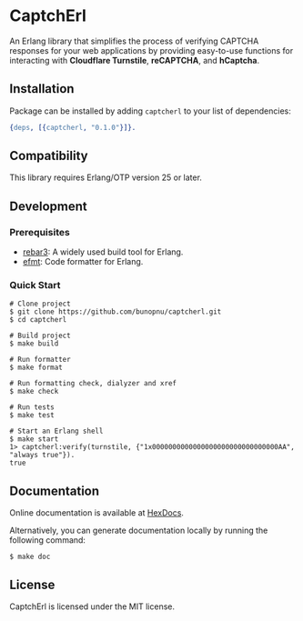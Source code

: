 # CaptchErl

An Erlang library that simplifies the process of verifying CAPTCHA responses for your web applications by providing easy-to-use functions for interacting with **Cloudflare Turnstile**, **reCAPTCHA**, and **hCaptcha**.

## Installation

Package can be installed by adding `captcherl` to your list of dependencies:

```erlang
{deps, [{captcherl, "0.1.0"}]}.
```

## Compatibility

This library requires Erlang/OTP version 25 or later.

## Development

### Prerequisites

- [rebar3](https://www.rebar3.org): A widely used build tool for Erlang.
- [efmt](https://github.com/sile/efmt): Code formatter for Erlang.

### Quick Start

```shell
# Clone project
$ git clone https://github.com/bunopnu/captcherl.git
$ cd captcherl

# Build project
$ make build

# Run formatter
$ make format

# Run formatting check, dialyzer and xref
$ make check

# Run tests
$ make test

# Start an Erlang shell
$ make start
1> captcherl:verify(turnstile, {"1x0000000000000000000000000000000AA", "always true"}).
true
```

## Documentation

Online documentation is available at [HexDocs](https://hexdocs.pm/captcherl).

Alternatively, you can generate documentation locally by running the following command:

```shell
$ make doc
```

## License

CaptchErl is licensed under the MIT license.
